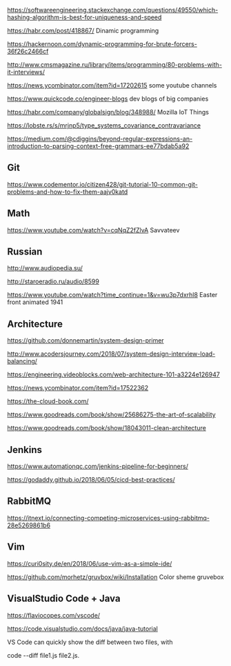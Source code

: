 <https://softwareengineering.stackexchange.com/questions/49550/which-hashing-algorithm-is-best-for-uniqueness-and-speed>

<https://habr.com/post/418867/> Dinamic programming

<https://hackernoon.com/dynamic-programming-for-brute-forcers-36f26c2466cf>

<http://www.cmsmagazine.ru/library/items/programming/80-problems-with-it-interviews/>

<https://news.ycombinator.com/item?id=17202615> some youtube channels

<https://www.quickcode.co/engineer-blogs>  dev blogs of big companies

<https://habr.com/company/globalsign/blog/348988/> Mozilla IoT Things

<https://lobste.rs/s/mrjnp5/type_systems_covariance_contravariance>

<https://medium.com/@cdiggins/beyond-regular-expressions-an-introduction-to-parsing-context-free-grammars-ee77bdab5a92>

## Git

<https://www.codementor.io/citizen428/git-tutorial-10-common-git-problems-and-how-to-fix-them-aajv0katd>
## Math

<https://www.youtube.com/watch?v=cqNqZ2fZlvA> Savvateev

## Russian
<http://www.audiopedia.su/>

<http://staroeradio.ru/audio/8599>

<https://www.youtube.com/watch?time_continue=1&v=wu3p7dxrhl8> Easter front animated 1941

## Architecture

<https://github.com/donnemartin/system-design-primer>

<http://www.acodersjourney.com/2018/07/system-design-interview-load-balancing/>

<https://engineering.videoblocks.com/web-architecture-101-a3224e126947>

<https://news.ycombinator.com/item?id=17522362>

<https://the-cloud-book.com/>

<https://www.goodreads.com/book/show/25686275-the-art-of-scalability>

<https://www.goodreads.com/book/show/18043011-clean-architecture>

## Jenkins

<https://www.automationqc.com/jenkins-pipeline-for-beginners/>

<https://godaddy.github.io/2018/06/05/cicd-best-practices/>

## RabbitMQ
<https://itnext.io/connecting-competing-microservices-using-rabbitmq-28e5269861b6>

## Vim

<https://curi0sity.de/en/2018/06/use-vim-as-a-simple-ide/>
 
<https://github.com/morhetz/gruvbox/wiki/Installation>   Color sheme gruvebox

## VisualStudio Code + Java
<https://flaviocopes.com/vscode/>

<https://code.visualstudio.com/docs/java/java-tutorial>

 VS Code can quickly show the diff between two files, with
 
 code --diff file1.js file2.js.
